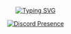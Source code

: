 <div align="center">
  
  [![Typing SVG](https://readme-typing-svg.demolab.com?font=Fira+Code&pause=1000&width=435&lines=Discord+Bot+Creator;Discord+Server+Creator;Photop+Bot+Creator;Replit+Coder;EAS+Participant;Nodejs+Coder;Python+Coder;HTML%2C+CSS%2C+JS+Coder)](https://git.io/typing-svg)
  
  [![Discord Presence](https://lanyard.cnrad.dev/api/702204920132009984?theme=dark&bg=0011cc&idleMessage=You%20will%20rarely%20see%20me%20with%20an%20activity.%20Good%20Luck%20:D)](https://discord.com/users/702204920132009984)
</div>
